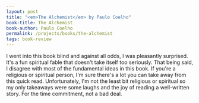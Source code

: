 ```yaml
---
layout: post
title: "<em>The Alchemist</em> by Paulo Coelho"
book-title: The Alchemist
book-author: Paulo Coelho
permalink: /projects/books/the-alchemist
tags: book-review
---
```


I went into this book blind and against all odds, I was pleasantly surprised. It's a fun spiritual fable that doesn't take itself too seriously. That being said, I disagree with most of the fundamental ideas in this book. If you're a religious or spiritual person, I'm sure there's a lot you can take away from this quick read. Unfortunately, I'm not the least bit religious or spiritual so my only takeaways were some laughs and the joy of reading a well-written story. For the time commitment, not a bad deal.